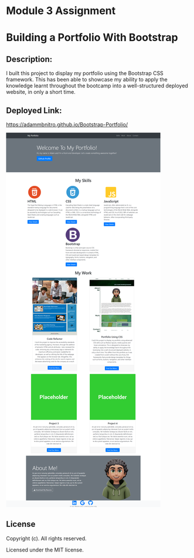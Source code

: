 # Module 3 Assignment

# Building a Portfolio With Bootstrap

## Description:

I built this project to display my portfolio using the Bootstrap CSS framework. This has been able to showcase my ability to apply the knowledge learnt throughout the bootcamp into a well-structured deployed website, in only a short time.

## Deployed Link:

https://adammbnitro.github.io/Bootstrap-Portfolio/

![alt text](./images/portfolio-screenshot.png)

## License 

Copyright (c). All rights reserved.

Licensed under the MIT license.